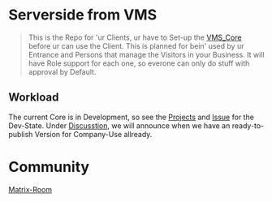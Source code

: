 # Serverside from VMS
> This is the Repo for 'ur Clients, ur have to Set-up the [VMS_Core](https://github.com/VMS-Project/VMS_Core) before ur can use the Client. This is planned for bein' used by ur Entrance and Persons that manage the Visitors in your Business.
> It will have Role support for each one, so everone can only do stuff with approval by Default.


## Workload
The current Core is in Development, so see the [Projects](https://github.com/VMS-Project/VMS_App/projects) and [Issue](https://github.com/VMS-Project/VMS_App/issues) for the Dev-State.
Under [Discusstion](https://github.com/orgs/VMS-Project/discussions), we will announce when we have an ready-to-publish Version for Company-Use allready.

# Community
[Matrix-Room](https://matrix.to/#/#VMS_projects:tchncs.de)
